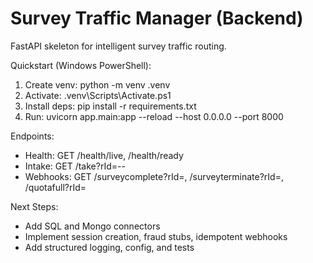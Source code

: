 # Survey Traffic Manager (Backend)

FastAPI skeleton for intelligent survey traffic routing.

Quickstart (Windows PowerShell):
1) Create venv: python -m venv .venv
2) Activate: .venv\Scripts\Activate.ps1
3) Install deps: pip install -r requirements.txt
4) Run: uvicorn app.main:app --reload --host 0.0.0.0 --port 8000

Endpoints:
- Health: GET /health/live, /health/ready
- Intake: GET /take?rId=<PID>-<VID>-<VendorRID>
- Webhooks: GET /surveycomplete?rId=<SID>, /surveyterminate?rId=<SID>, /quotafull?rId=<SID>

Next Steps:
- Add SQL and Mongo connectors
- Implement session creation, fraud stubs, idempotent webhooks
- Add structured logging, config, and tests
